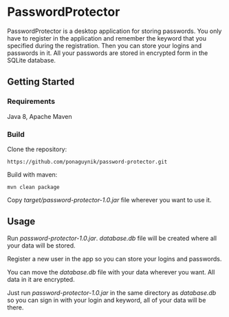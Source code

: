 # PasswordProtector

PasswordProtector is a desktop application for storing passwords. You only have to register in the application and remember the keyword that you specified during the registration. Then you can store your logins and passwords in it. All your passwords are stored in encrypted form in the SQLite database.

## Getting Started
### Requirements
Java 8, Apache Maven
### Build
Clone the repository:

`https://github.com/ponaguynik/password-protector.git`

Build with maven:

`mvn clean package`

Copy *target/password-protector-1.0.jar* file wherever you want to use it.
## Usage
Run *password-protector-1.0.jar*. *database.db* file will be created where all your data will be stored.

Register a new user in the app so you can store your logins and passwords.

You can move the *database.db* file with your data wherever you want. All data in it are encrypted.

Just run *password-protector-1.0.jar* in the same directory as *database.db* so you can sign in with your login and keyword, all of your data will be there.
